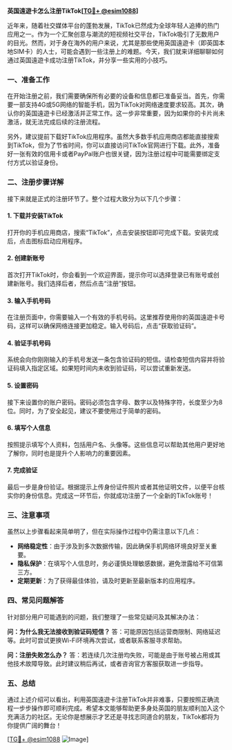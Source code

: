 **英国遠遊卡怎么注册TikTok[[TG💪+ @esim1088](https://t.me/s/esim1088)]**

近年来，随着社交媒体平台的蓬勃发展，TikTok已然成为全球年轻人追捧的热门应用之一。作为一个汇聚创意与潮流的短视频社交平台，TikTok吸引了无数用户的目光。然而，对于身在海外的用户来说，尤其是那些使用英国遠遊卡（即英国本地SIM卡）的人士，可能会遇到一些注册上的难题。今天，我们就来详细聊聊如何通过英国遠遊卡成功注册TikTok，并分享一些实用的小技巧。

### 一、准备工作

在开始注册之前，我们需要确保所有必要的设备和信息都已准备妥当。首先，你需要一部支持4G或5G网络的智能手机，因为TikTok对网络速度要求较高。其次，确认你的英国遠遊卡已经激活并正常工作。这一步非常重要，因为如果你的卡片尚未激活，就无法完成后续的注册流程。

另外，建议提前下载好TikTok应用程序。虽然大多数手机应用商店都能直接搜索到TikTok，但为了节省时间，你可以直接访问TikTok官网进行下载。此外，准备好一张有效的信用卡或者PayPal账户也很关键，因为注册过程中可能需要绑定支付方式以验证身份。

### 二、注册步骤详解

接下来就是正式的注册环节了。整个过程大致分为以下几个步骤：

#### 1. 下载并安装TikTok

打开你的手机应用商店，搜索“TikTok”，点击安装按钮即可完成下载。安装完成后，点击图标启动应用程序。

#### 2. 创建新账号

首次打开TikTok时，你会看到一个欢迎界面，提示你可以选择登录已有账号或创建新账号。我们选择后者，然后点击“注册”按钮。

#### 3. 输入手机号码

在注册页面中，你需要输入一个有效的手机号码。这里推荐使用你的英国遠遊卡号码，这样可以确保网络连接更加稳定。输入号码后，点击“获取验证码”。

#### 4. 验证手机号码

系统会向你刚刚输入的手机号发送一条包含验证码的短信。请检查短信内容并将验证码填入指定区域。如果短时间内未收到验证码，可以尝试重新发送。

#### 5. 设置密码

接下来设置你的账户密码。密码必须包含字母、数字以及特殊字符，长度至少为8位。同时，为了安全起见，建议不要使用过于简单的密码。

#### 6. 填写个人信息

按照提示填写个人资料，包括用户名、头像等。这些信息可以帮助其他用户更好地了解你，同时也是提升个人影响力的重要因素。

#### 7. 完成验证

最后一步是身份验证。根据提示上传身份证件照片或者其他证明文件，以便平台核实你的身份信息。完成这一环节后，你就成功注册了一个全新的TikTok账号！

### 三、注意事项

虽然以上步骤看起来简单明了，但在实际操作过程中仍需注意以下几点：

- **网络稳定性**：由于涉及到多次数据传输，因此确保手机网络环境良好至关重要。
- **隐私保护**：在填写个人信息时，务必谨慎处理敏感数据，避免泄露给不可信第三方。
- **定期更新**：为了获得最佳体验，请及时更新至最新版本的应用程序。

### 四、常见问题解答

针对部分用户可能遇到的问题，我们整理了一些常见疑问及其解决办法：

**问：为什么我无法接收到验证码短信？**
答：可能原因包括运营商限制、网络延迟等。此时可尝试更换Wi-Fi环境再次尝试，或者联系客服寻求帮助。

**问：注册失败怎么办？**
答：若连续几次注册均失败，可能是由于账号被占用或其他技术故障导致。此时建议稍后再试，或者咨询官方客服获取进一步指导。

### 五、总结

通过上述介绍可以看出，利用英国遠遊卡注册TikTok并非难事，只要按照正确流程一步步操作即可顺利完成。希望本文能够帮助更多身处英国的朋友顺利加入这个充满活力的社区。无论你是想展示才艺还是寻找志同道合的朋友，TikTok都将为你提供广阔的舞台！

[[TG💪+ @esim1088](https://t.me/s/esim1088) ![Image](https://i.postimg.cc/4NQfJmqS/Snipaste-2025-05-13-00-14-12.png)]